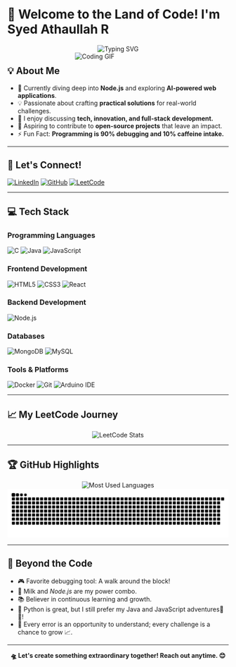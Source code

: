 # 👋 Welcome to the Land of Code! I'm Syed Athaullah R

<div align="center">
    <img src="https://readme-typing-svg.demolab.com?font=Fira+Code&duration=3000&pause=1000&color=4D8CFF&center=true&vCenter=true&width=500&lines=Full-Stack+Developer;Tech+Explorer+%F0%9F%92%BB;Problem+Solver+%E2%9C%94%EF%B8%8F;Always+Learning+%F0%9F%93%9A;Building+for+a+Better+Future+%F0%9F%9A%80" alt="Typing SVG" />
</div>

<img align="right" width="350" src="https://cdn.dribbble.com/users/2238041/screenshots/4763918/media/79fdf6072487c5cc3dfc4f4d612f074f.gif" alt="Coding GIF">

## 💡 About Me

- 🌱 Currently diving deep into **Node.js** and exploring **AI-powered web applications**.
- 💡 Passionate about crafting **practical solutions** for real-world challenges.
- 💬 I enjoy discussing **tech, innovation, and full-stack development.**
- 🎯 Aspiring to contribute to **open-source projects** that leave an impact.
- ⚡ Fun Fact: **Programming is 90% debugging and 10% caffeine intake.**

---

## 🤝 Let's Connect!

[![LinkedIn](https://img.shields.io/badge/LinkedIn-0077B5?style=for-the-badge&logo=linkedin&logoColor=white)](https://www.linkedin.com/in/syedathaullah-r/)
[![GitHub](https://img.shields.io/badge/GitHub-100000?style=for-the-badge&logo=github&logoColor=white)](https://github.com/SyedAthaullah-R)
[![LeetCode](https://img.shields.io/badge/LeetCode-FFA116?style=for-the-badge&logo=leetcode&logoColor=black)](https://leetcode.com/Gakrot_Athaullah/)

---

## 💻 Tech Stack

<div align="left">

### Programming Languages

![C](https://img.shields.io/badge/C-%2300599C.svg?style=for-the-badge&logo=c&logoColor=white)
![Java](https://img.shields.io/badge/Java-%23ED8B00.svg?style=for-the-badge&logo=openjdk&logoColor=white)
![JavaScript](https://img.shields.io/badge/JavaScript-%23323330.svg?style=for-the-badge&logo=javascript&logoColor=%23F7DF1E)

### Frontend Development

![HTML5](https://img.shields.io/badge/HTML5-%23E34F26.svg?style=for-the-badge&logo=html5&logoColor=white)
![CSS3](https://img.shields.io/badge/CSS3-%231572B6.svg?style=for-the-badge&logo=css3&logoColor=white)
![React](https://img.shields.io/badge/React-%2320232A.svg?style=for-the-badge&logo=react&logoColor=%2361DAFB)

### Backend Development

![Node.js](https://img.shields.io/badge/Node.js-%23339933.svg?style=for-the-badge&logo=node.js&logoColor=white)

### Databases

![MongoDB](https://img.shields.io/badge/MongoDB-%234ea94b.svg?style=for-the-badge&logo=mongodb&logoColor=white)
![MySQL](https://img.shields.io/badge/MySQL-%2300f.svg?style=for-the-badge&logo=mysql&logoColor=white)

### Tools & Platforms

![Docker](https://img.shields.io/badge/Docker-%230db7ed.svg?style=for-the-badge&logo=docker&logoColor=white)
![Git](https://img.shields.io/badge/Git-%23F05033.svg?style=for-the-badge&logo=git&logoColor=white)
![Arduino IDE](https://img.shields.io/badge/Arduino-00979D?style=for-the-badge&logo=arduino&logoColor=white)

</div>

---

## 📈 My LeetCode Journey

<div align="center">
    <img src="https://leetcard.jacoblin.cool/Gakrot_Athaullah?theme=dark&font=Fira%20Code&show_icons=true" alt="LeetCode Stats">
</div>

---

## 🏆 GitHub Highlights

<div align="center">

<img height="180em" src="https://github-readme-stats.vercel.app/api/top-langs/?username=SyedAthaullah-R&theme=radical&hide_border=false&layout=compact" alt="Most Used Languages" />

<picture>
  <source media="(prefers-color-scheme: dark)" srcset="https://raw.githubusercontent.com/SyedAthaullah-R/SyedAthaullah-R/output/github-snake-dark.svg" />
  <source media="(prefers-color-scheme: light)" srcset="https://raw.githubusercontent.com/SyedAthaullah-R/SyedAthaullah-R/output/github-snake.svg" />
  <img alt="github-snake" src="https://raw.githubusercontent.com/SyedAthaullah-R/SyedAthaullah-R/output/github-snake.svg" />
</picture>

</div>

---

## 🌟 Beyond the Code

- 🎮 Favorite debugging tool: A walk around the block!
- 🥛 Milk and *Node.js* are my power combo.
- 📚 Believer in continuous learning and growth.
- 🐍 Python is great, but I still prefer my Java and JavaScript adventures🎊🎢!
- 🦾 Every error is an opportunity to understand; every challenge is a chance to grow 📈.

---

<div align="center">
    <b>🛸    Let's create something extraordinary together! Reach out anytime. 😊</b>
</div>
